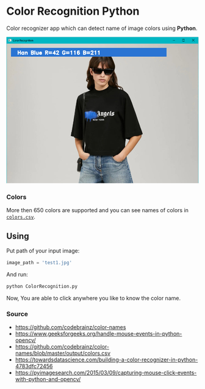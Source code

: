 # Color Recognition Python

Color recognizer app which can detect name of image colors using **Python**.

![Color Recognition Python](demo.png)

### Colors

More then 650 colors are supported and you can see names of colors in [`colors.csv`](colors.csv).

## Using

Put path of your input image:
```python
image_path = 'test1.jpg'
```

And run:
```sh
python ColorRecognition.py
```

Now, You are able to click anywhere you like to know the color name.

### Source

- https://github.com/codebrainz/color-names
- https://www.geeksforgeeks.org/handle-mouse-events-in-python-opencv/
- https://github.com/codebrainz/color-names/blob/master/output/colors.csv
- https://towardsdatascience.com/building-a-color-recognizer-in-python-4783dfc72456
- https://pyimagesearch.com/2015/03/09/capturing-mouse-click-events-with-python-and-opencv/
